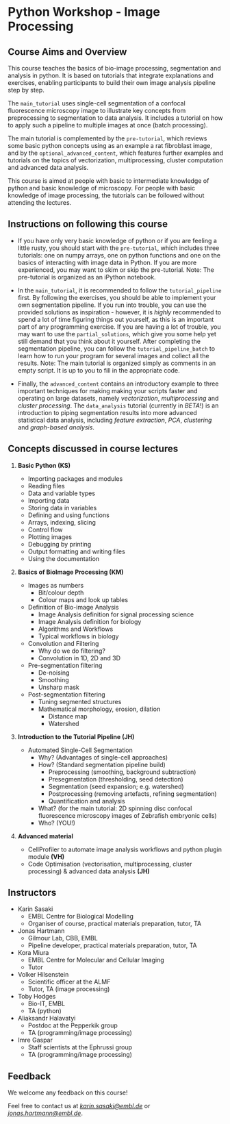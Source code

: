 Python Workshop - Image Processing
===================================


## Course Aims and Overview

This course teaches the basics of bio-image processing, segmentation and analysis in python. It is based on tutorials that integrate explanations and exercises, enabling participants to build their own image analysis pipeline step by step.

The `main_tutorial` uses single-cell segmentation of a confocal fluorescence microscopy image to illustrate key concepts from preprocessing to segmentation to data analysis. It includes a tutorial on how to apply such a pipeline to multiple images at once (batch processing).

The main tutorial is complemented by the `pre-tutorial`, which reviews some basic python concepts using as an example a rat fibroblast image, and by the `optional_advanced_content`, which features further examples and tutorials on the topics of vectorization, multiprocessing, cluster computation and advanced data analysis.

This course is aimed at people with basic to intermediate knowledge of python and basic knowledge of microscopy. For people with basic knowledge of image processing, the tutorials can be followed without attending the lectures.


## Instructions on following this course

- If you have only very basic knowledge of python or if you are feeling a little rusty, you should start with the `pre-tutorial`, which includes three tutorials: one on numpy arrays, one on python functions and one on the basics of interacting with image data in Python. If you are more experienced, you may want to skim or skip the pre-tutorial.
Note: The pre-tutorial is organized as an iPython notebook.

- In the `main_tutorial`, it is recommended to follow the `tutorial_pipeline` first. By following the exercises, you should be able to implement your own segmentation pipeline. If you run into trouble, you can use the provided solutions as inspiration - however, it is *highly* recommended to spend a lot of time figuring things out yourself, as this is an important part of any programming exercise. If you are having a lot of trouble, you may want to use the `partial_solutions`, which give you some help yet still demand that you think about it yourself. After completing the segmentation pipeline, you can follow the `tutorial_pipeline_batch` to learn how to run your program for several images and collect all the results.
Note: The main tutorial is organized simply as comments in an empty script. It is up to you to fill in the appropriate code.

- Finally, the `advanced_content` contains an introductory example to three important techniques for making making your scripts faster and operating on large datasets, namely *vectorization*, *multiprocessing* and *cluster processing*. The `data_analysis` tutorial (currently in *BETA*!) is an introduction to piping segmentation results into more advanced statistical data analysis, including *feature extraction*, *PCA*, *clustering* and *graph-based analysis*.


## Concepts discussed in course lectures

1. **Basic Python (KS)**
	* Importing packages and modules
	* Reading files
	* Data and variable types
	* Importing data
	* Storing data in variables
	* Defining and using functions
	* Arrays, indexing, slicing
	* Control flow
	* Plotting images
	* Debugging by printing
	* Output formatting and writing files
	* Using the documentation


2. **Basics of BioImage Processing (KM)**
	* Images as numbers
		* Bit/colour depth
		* Colour maps and look up tables 
	* Definition of Bio-image Analysis
		* Image Analysis definition for signal processing science 
		* Image Analysis definition for biology
		* Algorithms and Workflows
		* Typical workflows in biology
	* Convolution and Filtering
		* Why do we do filtering?
		* Convolution in 1D, 2D and 3D 
	* Pre-segmentation filtering
		* De-noising
		* Smoothing
		* Unsharp mask
	* Post-segmentation filtering
		* Tuning segmented structures
		* Mathematical morphology, erosion, dilation
			* Distance map 
			* Watershed

3. **Introduction to the Tutorial Pipeline (JH)**
	* Automated Single-Cell Segmentation
		* Why? (Advantages of single-cell approaches)
		* How? (Standard segmentation pipeline build)
			* Preprocessing (smoothing, background subtraction)
			* Presegmentation (thresholding, seed detection)
			* Segmentation (seed expansion; e.g. watershed)
			* Postprocessing (removing artefacts, refining segmentation)
			* Quantification and analysis
		* What? (for the main tutorial: 2D spinning disc confocal fluorescence microscopy images of Zebrafish embryonic cells)
		* Who? (YOU!)

3. **Advanced material**
	* CellProfiler to automate image analysis workflows and python plugin module **(VH)**
	* Code Optimisation (vectorisation, multiprocessing, cluster processing) & advanced data analysis **(JH)**

		
## Instructors

- Karin Sasaki
    - EMBL Centre for Biological Modelling
    - Organiser of course, practical materials preparation, tutor, TA
- Jonas Hartmann
    - Gilmour Lab, CBB, EMBL
    - Pipeline developer, practical materials preparation, tutor, TA
- Kora Miura
    - EMBL Centre for Molecular and Cellular Imaging
    - Tutor
- Volker Hilsenstein
    - Scientific officer at the ALMF
    - Tutor, TA (image processing)
- Toby Hodges
    - Bio-IT, EMBL
    - TA (python)
- Aliaksandr Halavatyi
    - Postdoc at the Pepperkik group
    - TA (programming/image processing)
- Imre Gaspar
    - Staff scientists at the Ephrussi group
    - TA (programming/image processing)


## Feedback 

We welcome any feedback on this course! 

Feel free to contact us at *karin.sasaki@embl.de* or *jonas.hartmann@embl.de*.